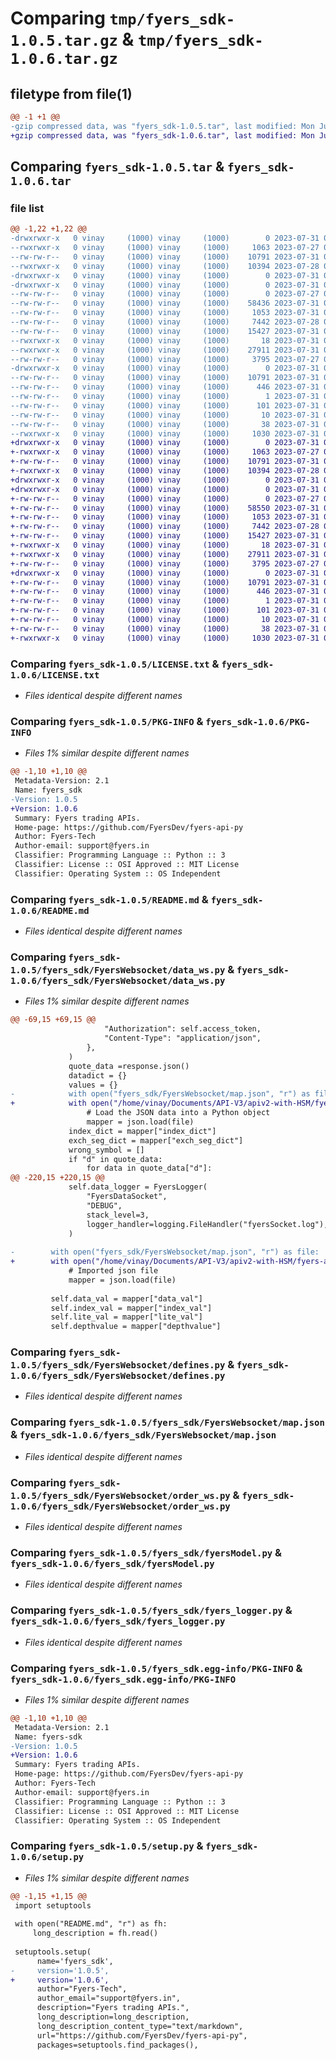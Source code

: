 # Comparing `tmp/fyers_sdk-1.0.5.tar.gz` & `tmp/fyers_sdk-1.0.6.tar.gz`

## filetype from file(1)

```diff
@@ -1 +1 @@
-gzip compressed data, was "fyers_sdk-1.0.5.tar", last modified: Mon Jul 31 07:01:36 2023, max compression
+gzip compressed data, was "fyers_sdk-1.0.6.tar", last modified: Mon Jul 31 07:04:12 2023, max compression
```

## Comparing `fyers_sdk-1.0.5.tar` & `fyers_sdk-1.0.6.tar`

### file list

```diff
@@ -1,22 +1,22 @@
-drwxrwxr-x   0 vinay     (1000) vinay     (1000)        0 2023-07-31 07:01:36.359674 fyers_sdk-1.0.5/
--rwxrwxr-x   0 vinay     (1000) vinay     (1000)     1063 2023-07-27 04:16:48.000000 fyers_sdk-1.0.5/LICENSE.txt
--rw-rw-r--   0 vinay     (1000) vinay     (1000)    10791 2023-07-31 07:01:36.359674 fyers_sdk-1.0.5/PKG-INFO
--rwxrwxr-x   0 vinay     (1000) vinay     (1000)    10394 2023-07-28 07:31:02.000000 fyers_sdk-1.0.5/README.md
-drwxrwxr-x   0 vinay     (1000) vinay     (1000)        0 2023-07-31 07:01:36.327673 fyers_sdk-1.0.5/fyers_sdk/
-drwxrwxr-x   0 vinay     (1000) vinay     (1000)        0 2023-07-31 07:01:36.359674 fyers_sdk-1.0.5/fyers_sdk/FyersWebsocket/
--rw-rw-r--   0 vinay     (1000) vinay     (1000)        0 2023-07-27 04:29:21.000000 fyers_sdk-1.0.5/fyers_sdk/FyersWebsocket/__init__.py
--rw-rw-r--   0 vinay     (1000) vinay     (1000)    58436 2023-07-31 06:14:01.000000 fyers_sdk-1.0.5/fyers_sdk/FyersWebsocket/data_ws.py
--rw-rw-r--   0 vinay     (1000) vinay     (1000)     1053 2023-07-31 05:28:04.000000 fyers_sdk-1.0.5/fyers_sdk/FyersWebsocket/defines.py
--rw-rw-r--   0 vinay     (1000) vinay     (1000)     7442 2023-07-28 07:06:27.000000 fyers_sdk-1.0.5/fyers_sdk/FyersWebsocket/map.json
--rw-rw-r--   0 vinay     (1000) vinay     (1000)    15427 2023-07-31 06:13:16.000000 fyers_sdk-1.0.5/fyers_sdk/FyersWebsocket/order_ws.py
--rwxrwxr-x   0 vinay     (1000) vinay     (1000)       18 2023-07-31 06:13:23.000000 fyers_sdk-1.0.5/fyers_sdk/__init__.py
--rwxrwxr-x   0 vinay     (1000) vinay     (1000)    27911 2023-07-31 06:13:16.000000 fyers_sdk-1.0.5/fyers_sdk/fyersModel.py
--rw-rw-r--   0 vinay     (1000) vinay     (1000)     3795 2023-07-27 04:39:16.000000 fyers_sdk-1.0.5/fyers_sdk/fyers_logger.py
-drwxrwxr-x   0 vinay     (1000) vinay     (1000)        0 2023-07-31 07:01:36.347674 fyers_sdk-1.0.5/fyers_sdk.egg-info/
--rw-rw-r--   0 vinay     (1000) vinay     (1000)    10791 2023-07-31 07:01:36.000000 fyers_sdk-1.0.5/fyers_sdk.egg-info/PKG-INFO
--rw-rw-r--   0 vinay     (1000) vinay     (1000)      446 2023-07-31 07:01:36.000000 fyers_sdk-1.0.5/fyers_sdk.egg-info/SOURCES.txt
--rw-rw-r--   0 vinay     (1000) vinay     (1000)        1 2023-07-31 07:01:36.000000 fyers_sdk-1.0.5/fyers_sdk.egg-info/dependency_links.txt
--rw-rw-r--   0 vinay     (1000) vinay     (1000)      101 2023-07-31 07:01:36.000000 fyers_sdk-1.0.5/fyers_sdk.egg-info/requires.txt
--rw-rw-r--   0 vinay     (1000) vinay     (1000)       10 2023-07-31 07:01:36.000000 fyers_sdk-1.0.5/fyers_sdk.egg-info/top_level.txt
--rw-rw-r--   0 vinay     (1000) vinay     (1000)       38 2023-07-31 07:01:36.359674 fyers_sdk-1.0.5/setup.cfg
--rwxrwxr-x   0 vinay     (1000) vinay     (1000)     1030 2023-07-31 07:01:13.000000 fyers_sdk-1.0.5/setup.py
+drwxrwxr-x   0 vinay     (1000) vinay     (1000)        0 2023-07-31 07:04:12.326667 fyers_sdk-1.0.6/
+-rwxrwxr-x   0 vinay     (1000) vinay     (1000)     1063 2023-07-27 04:16:48.000000 fyers_sdk-1.0.6/LICENSE.txt
+-rw-rw-r--   0 vinay     (1000) vinay     (1000)    10791 2023-07-31 07:04:12.326667 fyers_sdk-1.0.6/PKG-INFO
+-rwxrwxr-x   0 vinay     (1000) vinay     (1000)    10394 2023-07-28 07:31:02.000000 fyers_sdk-1.0.6/README.md
+drwxrwxr-x   0 vinay     (1000) vinay     (1000)        0 2023-07-31 07:04:12.298667 fyers_sdk-1.0.6/fyers_sdk/
+drwxrwxr-x   0 vinay     (1000) vinay     (1000)        0 2023-07-31 07:04:12.326667 fyers_sdk-1.0.6/fyers_sdk/FyersWebsocket/
+-rw-rw-r--   0 vinay     (1000) vinay     (1000)        0 2023-07-27 04:29:21.000000 fyers_sdk-1.0.6/fyers_sdk/FyersWebsocket/__init__.py
+-rw-rw-r--   0 vinay     (1000) vinay     (1000)    58550 2023-07-31 07:03:59.000000 fyers_sdk-1.0.6/fyers_sdk/FyersWebsocket/data_ws.py
+-rw-rw-r--   0 vinay     (1000) vinay     (1000)     1053 2023-07-31 05:28:04.000000 fyers_sdk-1.0.6/fyers_sdk/FyersWebsocket/defines.py
+-rw-rw-r--   0 vinay     (1000) vinay     (1000)     7442 2023-07-28 07:06:27.000000 fyers_sdk-1.0.6/fyers_sdk/FyersWebsocket/map.json
+-rw-rw-r--   0 vinay     (1000) vinay     (1000)    15427 2023-07-31 06:13:16.000000 fyers_sdk-1.0.6/fyers_sdk/FyersWebsocket/order_ws.py
+-rwxrwxr-x   0 vinay     (1000) vinay     (1000)       18 2023-07-31 06:13:23.000000 fyers_sdk-1.0.6/fyers_sdk/__init__.py
+-rwxrwxr-x   0 vinay     (1000) vinay     (1000)    27911 2023-07-31 06:13:16.000000 fyers_sdk-1.0.6/fyers_sdk/fyersModel.py
+-rw-rw-r--   0 vinay     (1000) vinay     (1000)     3795 2023-07-27 04:39:16.000000 fyers_sdk-1.0.6/fyers_sdk/fyers_logger.py
+drwxrwxr-x   0 vinay     (1000) vinay     (1000)        0 2023-07-31 07:04:12.322667 fyers_sdk-1.0.6/fyers_sdk.egg-info/
+-rw-rw-r--   0 vinay     (1000) vinay     (1000)    10791 2023-07-31 07:04:12.000000 fyers_sdk-1.0.6/fyers_sdk.egg-info/PKG-INFO
+-rw-rw-r--   0 vinay     (1000) vinay     (1000)      446 2023-07-31 07:04:12.000000 fyers_sdk-1.0.6/fyers_sdk.egg-info/SOURCES.txt
+-rw-rw-r--   0 vinay     (1000) vinay     (1000)        1 2023-07-31 07:04:12.000000 fyers_sdk-1.0.6/fyers_sdk.egg-info/dependency_links.txt
+-rw-rw-r--   0 vinay     (1000) vinay     (1000)      101 2023-07-31 07:04:12.000000 fyers_sdk-1.0.6/fyers_sdk.egg-info/requires.txt
+-rw-rw-r--   0 vinay     (1000) vinay     (1000)       10 2023-07-31 07:04:12.000000 fyers_sdk-1.0.6/fyers_sdk.egg-info/top_level.txt
+-rw-rw-r--   0 vinay     (1000) vinay     (1000)       38 2023-07-31 07:04:12.326667 fyers_sdk-1.0.6/setup.cfg
+-rwxrwxr-x   0 vinay     (1000) vinay     (1000)     1030 2023-07-31 07:04:09.000000 fyers_sdk-1.0.6/setup.py
```

### Comparing `fyers_sdk-1.0.5/LICENSE.txt` & `fyers_sdk-1.0.6/LICENSE.txt`

 * *Files identical despite different names*

### Comparing `fyers_sdk-1.0.5/PKG-INFO` & `fyers_sdk-1.0.6/PKG-INFO`

 * *Files 1% similar despite different names*

```diff
@@ -1,10 +1,10 @@
 Metadata-Version: 2.1
 Name: fyers_sdk
-Version: 1.0.5
+Version: 1.0.6
 Summary: Fyers trading APIs.
 Home-page: https://github.com/FyersDev/fyers-api-py
 Author: Fyers-Tech
 Author-email: support@fyers.in
 Classifier: Programming Language :: Python :: 3
 Classifier: License :: OSI Approved :: MIT License
 Classifier: Operating System :: OS Independent
```

### Comparing `fyers_sdk-1.0.5/README.md` & `fyers_sdk-1.0.6/README.md`

 * *Files identical despite different names*

### Comparing `fyers_sdk-1.0.5/fyers_sdk/FyersWebsocket/data_ws.py` & `fyers_sdk-1.0.6/fyers_sdk/FyersWebsocket/data_ws.py`

 * *Files 1% similar despite different names*

```diff
@@ -69,15 +69,15 @@
                     "Authorization": self.access_token,
                     "Content-Type": "application/json",
                 },
             )
             quote_data =response.json()
             datadict = {}
             values = {}
-            with open("fyers_sdk/FyersWebsocket/map.json", "r") as file:
+            with open("/home/vinay/Documents/API-V3/apiv2-with-HSM/fyers-api-py/fyers_sdk/FyersWebsocket/map.json", "r") as file:
                 # Load the JSON data into a Python object
                 mapper = json.load(file)
             index_dict = mapper["index_dict"]
             exch_seg_dict = mapper["exch_seg_dict"]
             wrong_symbol = []
             if "d" in quote_data:
                 for data in quote_data["d"]:
@@ -220,15 +220,15 @@
             self.data_logger = FyersLogger(
                 "FyersDataSocket",
                 "DEBUG",
                 stack_level=3,
                 logger_handler=logging.FileHandler("fyersSocket.log"),
             )
 
-        with open("fyers_sdk/FyersWebsocket/map.json", "r") as file:
+        with open("/home/vinay/Documents/API-V3/apiv2-with-HSM/fyers-api-py/fyers_sdk/FyersWebsocket/map.json", "r") as file:
             # Imported json file
             mapper = json.load(file)
 
         self.data_val = mapper["data_val"]
         self.index_val = mapper["index_val"]
         self.lite_val = mapper["lite_val"]
         self.depthvalue = mapper["depthvalue"]
```

### Comparing `fyers_sdk-1.0.5/fyers_sdk/FyersWebsocket/defines.py` & `fyers_sdk-1.0.6/fyers_sdk/FyersWebsocket/defines.py`

 * *Files identical despite different names*

### Comparing `fyers_sdk-1.0.5/fyers_sdk/FyersWebsocket/map.json` & `fyers_sdk-1.0.6/fyers_sdk/FyersWebsocket/map.json`

 * *Files identical despite different names*

### Comparing `fyers_sdk-1.0.5/fyers_sdk/FyersWebsocket/order_ws.py` & `fyers_sdk-1.0.6/fyers_sdk/FyersWebsocket/order_ws.py`

 * *Files identical despite different names*

### Comparing `fyers_sdk-1.0.5/fyers_sdk/fyersModel.py` & `fyers_sdk-1.0.6/fyers_sdk/fyersModel.py`

 * *Files identical despite different names*

### Comparing `fyers_sdk-1.0.5/fyers_sdk/fyers_logger.py` & `fyers_sdk-1.0.6/fyers_sdk/fyers_logger.py`

 * *Files identical despite different names*

### Comparing `fyers_sdk-1.0.5/fyers_sdk.egg-info/PKG-INFO` & `fyers_sdk-1.0.6/fyers_sdk.egg-info/PKG-INFO`

 * *Files 1% similar despite different names*

```diff
@@ -1,10 +1,10 @@
 Metadata-Version: 2.1
 Name: fyers-sdk
-Version: 1.0.5
+Version: 1.0.6
 Summary: Fyers trading APIs.
 Home-page: https://github.com/FyersDev/fyers-api-py
 Author: Fyers-Tech
 Author-email: support@fyers.in
 Classifier: Programming Language :: Python :: 3
 Classifier: License :: OSI Approved :: MIT License
 Classifier: Operating System :: OS Independent
```

### Comparing `fyers_sdk-1.0.5/setup.py` & `fyers_sdk-1.0.6/setup.py`

 * *Files 1% similar despite different names*

```diff
@@ -1,15 +1,15 @@
 import setuptools
 
 with open("README.md", "r") as fh:
     long_description = fh.read()
 
 setuptools.setup(
      name='fyers_sdk',  
-     version='1.0.5',
+     version='1.0.6',
      author="Fyers-Tech",
      author_email="support@fyers.in",
      description="Fyers trading APIs.",
      long_description=long_description,
      long_description_content_type="text/markdown",
      url="https://github.com/FyersDev/fyers-api-py",
      packages=setuptools.find_packages(),
```

